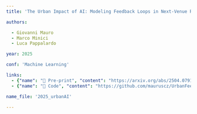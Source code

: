 ```yaml
---
title: 'The Urban Impact of AI: Modeling Feedback Loops in Next-Venue Recommendation'

authors:

  - Giovanni Mauro
  - Marco Minici
  - Luca Pappalardo

year: 2025

conf: 'Machine Learning'

links:
  - {"name": "📄 Pre-print", "content": "https://arxiv.org/abs/2504.07911"}
  - {"name": "🐙 Code", "content": "https://github.com/mauruscz/UrbanFeedbackLoop"}

name_file: '2025_urbanAI'

---
```


